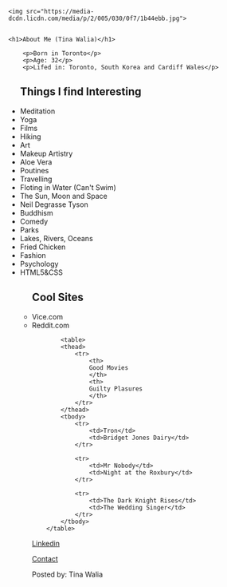 <!DOCTYPE html>
<html>
<head>
	<meta charset=UTF-8>
	<title>Tina's Profile</title>
</head>

<body>

	<img src="https://media-dcdn.licdn.com/media/p/2/005/030/0f7/1b44ebb.jpg">

	
	<h1>About Me (Tina Walia)</h1>

		<p>Born in Toronto</p>
		<p>Age: 32</p>
		<p>Lifed in: Toronto, South Korea and Cardiff Wales</p>


<ul>
	<h2>Things I find Interesting</h2>
	<li>Meditation</li>
	<li>Yoga</li>
	<li>Films</li>
	<li>Hiking</li>
	<li>Art</li>
	<li>Makeup Artistry</li>
	<li>Aloe Vera</li>
	<li>Poutines</li>
	<li>Travelling</li>
	<li>Floting in Water (Can't Swim)</li>
	<li>The Sun, Moon and Space</li>
	<li>Neil Degrasse Tyson</li>
	<li>Buddhism</li>
	<li>Comedy</li>
	<li>Parks</li>
	<li>Lakes, Rivers, Oceans</li>
	<li>Fried Chicken</li>
	<li>Fashion</li>
	<li>Psychology</li>
	<li>HTML5&CSS</li>


<ul>
	<h2>Cool Sites</h2>
	<li>Vice.com<a href="www.vice.com"</li>
	</a>
	<li>Reddit.com<a href="www.reddit.com"</li></a>


 	        <table>
            <thead>
                <tr>
                    <th>
                    Good Movies
                    </th>
                    <th>
                    Guilty Plasures
                    </th>
                </tr>
            </thead>
            <tbody>
                <tr>
                    <td>Tron</td>
                    <td>Bridget Jones Dairy</td>     
                </tr>
                
                <tr>
                    <td>Mr Nobody</td>
                    <td>Night at the Roxbury</td>
                </tr>
                
                <tr>
                    <td>The Dark Knight Rises</td>
                    <td>The Wedding Singer</td>
                </tr>
            </tbody>
        </table>

<footer>

<nav>
 	<p><a href="file:///Users/macbook/Desktop/PersonalSite.html#>Home"</a></p>
 	<p><a href="https://www.linkedin.com/profile/view?id=309716079&trk=spm_pic">Linkedin</a></p>
   	<p><a href="mailto:tinawalia1982@gmail.com">Contact</a></[>
 	<p>Posted by: Tina Walia</p>



</footer>
</nav>

</body>
</html>
